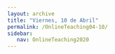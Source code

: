 ```yaml
---
layout: archive
title: "Viernes, 10 de Abril"
permalink: /OnlineTeaching04-10/
sidebar:
   nav: OnlineTeaching2020
---
```

